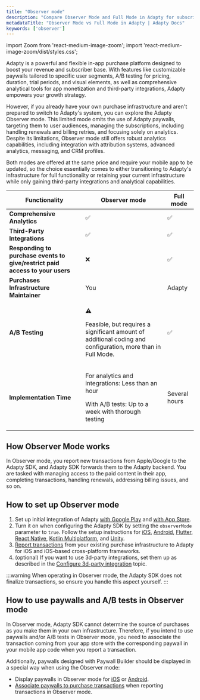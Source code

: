 ```yaml
---
title: "Observer mode"
description: "Compare Observer Mode and Full Mode in Adapty for subscriptions."
metadataTitle: "Observer Mode vs Full Mode in Adapty | Adapty Docs"
keywords: ['observer']
---
```


import Zoom from 'react-medium-image-zoom';
import 'react-medium-image-zoom/dist/styles.css';

Adapty is a powerful and flexible in-app purchase platform designed to boost your revenue and subscriber base. With features like customizable paywalls tailored to specific user segments, A/B testing for pricing, duration, trial periods, and visual elements, as well as comprehensive analytical tools for app monetization and third-party integrations, Adapty empowers your growth strategy.

However, if you already have your own purchase infrastructure and aren't prepared to switch to Adapty's system, you can explore the Adapty Observer mode. This limited mode omits the use of Adapty paywalls, targeting them to user audiences, managing the subscriptions, including handling renewals and billing retries, and focusing solely on analytics. Despite its limitations, Observer mode still offers robust analytics capabilities, including integration with attribution systems, advanced analytics, messaging, and CRM profiles. 

Both modes are offered at the same price and require your mobile app to be updated, so the choice essentially comes to either transitioning to Adapty's infrastructure for full functionality or retaining your current infrastructure while only gaining third-party integrations and analytical capabilities.

| Functionality | Observer mode | Full mode |
|-------------|-------------|---------|
| **Comprehensive Analytics** | ✅ | ✅ |
| **Third-Party Integrations** | ✅ | ✅ |
| **Responding to purchase events to give/restrict paid access to your users** | ❌ | ✅ |
| **Purchases Infrastructure Maintainer** | You | Adapty |
| **A/B Testing** | <p>:warning:</p><p>Feasible, but requires a significant amount of additional coding and configuration, more than in Full Mode.</p> | ✅ |
| **Implementation Time** | <p>For analytics and integrations: Less than an hour</p><p>With A/B tests: Up to a week with thorough testing</p> | Several hours |

## How Observer Mode works

In Observer mode, you report new transactions from Apple/Google to the Adapty SDK, and Adapty SDK forwards them to the Adapty backend. You are tasked with managing access to the paid content in their app, completing transactions, handling renewals, addressing billing issues, and so on.

## How to set up Observer mode

1. Set up initial integration of Adapty [with Google Play](initial-android) and [with App Store](initial_ios). 
2. Turn it on when configuring the Adapty SDK by setting the `observerMode` parameter to `true`. Follow the setup instructions for [iOS](sdk-installation-ios#configure-adapty-sdk), [Android](sdk-installation-android#configure-adapty-sdk), [Flutter](sdk-installation-flutter#configure-adapty-sdk), [React Native](sdk-installation-reactnative#configure-adapty-sdks), [Kotlin Multiplatform](sdk-installation-kotlin-multiplatform.md#configure-adapty-sdk), and [Unity](sdk-installation-unity#configure-adapty-sdk).
3. [Report transactions](report-transactions-observer-mode) from your existing purchase infrastructure to Adapty for iOS and iOS-based cross-platform frameworks.
4. (optional) If you want to use 3d-party integrations, set them up as described in the [Configure 3d-party integration](configuration) topic.

:::warning
When operating in Observer mode, the Adapty SDK does not finalize transactions, so ensure you handle this aspect yourself.
:::

## How to use paywalls and A/B tests in Observer mode

In Observer mode, Adapty SDK cannot determine the source of purchases as you make them in your own infrastructure. Therefore, if you intend to use paywalls and/or A/B tests in Observer mode, you need to associate the transaction coming from your app store with the corresponding paywall in your mobile app code when you report a transaction.

Additionally, paywalls designed with Paywall Builder should be displayed in a special way when using the Observer mode:

- Display paywalls in Observer mode for [iOS](implement-observer-mode) or [Android](android-present-paywall-builder-paywalls-in-observer-mode).
- [Associate paywalls to purchase transactions](report-transactions-observer-mode) when reporting transactions in Observer mode.